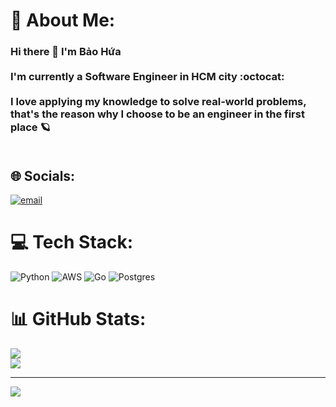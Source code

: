 # 💫 About Me:
### Hi there 👋 I'm Bảo Hứa <br><br>I'm currently a Software Engineer in HCM city   :octocat:  <br /><br>I love applying my knowledge to solve real-world problems, that's the reason why I choose to be an engineer in the first place 🪐 <br /><br>


## 🌐 Socials:
[![email](https://img.shields.io/badge/Email-D14836?logo=gmail&logoColor=white)](mailto:baohua3110@gmail.com) 

# 💻 Tech Stack:
![Python](https://img.shields.io/badge/python-3670A0?style=for-the-badge&logo=python&logoColor=ffdd54) ![AWS](https://img.shields.io/badge/AWS-%23FF9900.svg?style=for-the-badge&logo=amazon-aws&logoColor=white) ![Go](https://img.shields.io/badge/go-%2300ADD8.svg?style=for-the-badge&logo=go&logoColor=white) ![Postgres](https://img.shields.io/badge/postgres-%23316192.svg?style=for-the-badge&logo=postgresql&logoColor=white)
# 📊 GitHub Stats:
<!-- ![](https://github-readme-stats.vercel.app/api?username=baohuamap&theme=dark&hide_border=false&include_all_commits=false&count_private=false)<br/> -->
![](https://nirzak-streak-stats.vercel.app/?user=baohuamap&theme=dark&hide_border=false)<br/>
![](https://github-readme-stats.vercel.app/api/top-langs/?username=baohuamap&theme=dark&hide_border=false&include_all_commits=false&count_private=false&layout=compact)

---
[![](https://visitcount.itsvg.in/api?id=baohuamap&icon=0&color=0)](https://visitcount.itsvg.in)

<!-- Proudly created with GPRM ( https://gprm.itsvg.in ) -->
